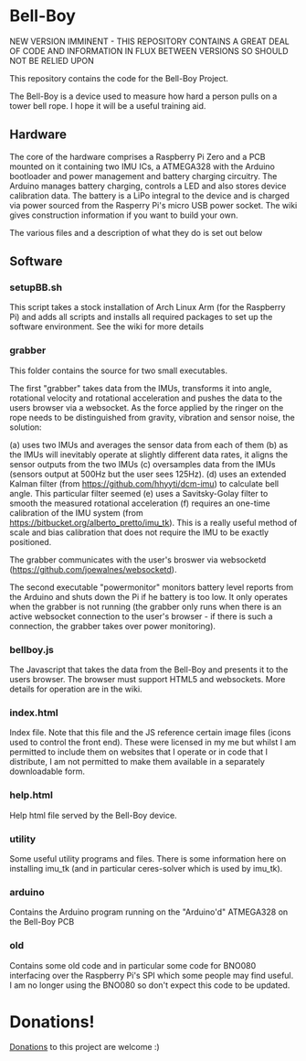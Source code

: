 # Bell-Boy
NEW VERSION IMMINENT - THIS REPOSITORY CONTAINS A GREAT DEAL OF CODE AND INFORMATION IN FLUX BETWEEN VERSIONS SO SHOULD NOT BE RELIED UPON

This repository contains the code for the Bell-Boy Project.  

The Bell-Boy is a device used to measure how hard a person pulls on a tower bell rope.  I hope it will be a useful training aid.  

## Hardware

The core of the hardware comprises a Raspberry Pi Zero and a PCB mounted on it containing two IMU ICs, a ATMEGA328 with the Arduino bootloader and power management and battery charging circuitry.  The Arduino manages battery charging, controls a LED and also stores device calibration data.  The battery is a LiPo integral to the device and is charged via power sourced from the Rasperry Pi's micro USB power socket.  The wiki gives construction information if you want to build your own.

The various files and a description of what they do is set out below

## Software

### setupBB.sh

This script takes a stock installation of Arch Linux Arm (for the Raspberry Pi) and adds all scripts and installs all required packages to set up the software environment.  See the wiki for more details 

### grabber

This folder contains the source for two small executables.  

The first "grabber" takes data from the IMUs, transforms it into angle, rotational velocity and rotational acceleration and pushes the data to the users browser via a websocket.  As the force applied by the ringer on the rope needs to be distinguished from gravity, vibration and sensor noise, the solution:

(a) uses two IMUs and averages the sensor data from each of them
(b) as the IMUs will inevitably operate at slightly different data rates, it aligns the sensor outputs from the two IMUs
(c) oversamples data from the IMUs (sensors output at 500Hz but the user sees 125Hz). 
(d) uses an extended Kalman filter (from https://github.com/hhyyti/dcm-imu) to calculate bell angle.  This particular filter seemed
(e) uses a Savitsky-Golay filter to smooth the measured rotational acceleration
(f) requires an one-time calibration of the IMU system (from https://bitbucket.org/alberto_pretto/imu_tk).  This is a really useful method of scale and bias calibration that does not require the IMU to be exactly positioned.

The grabber communicates with the user's broswer via websocketd (https://github.com/joewalnes/websocketd). 

The second executable "powermonitor" monitors battery level reports from the Arduino and shuts down the Pi if he battery is too low.  It only operates when the grabber is not running (the grabber only runs when there is an active websocket connection to the user's browser - if there is such a connection, the grabber takes over power monitoring).

### bellboy.js

The Javascript that takes the data from the Bell-Boy and presents it to the users browser.  The browser must support HTML5 and websockets.  More details for operation are in the wiki.

### index.html

Index file.  Note that this file and the JS reference certain image files (icons used to control the front end).  These were licensed in my me but whilst I am permitted to include them on websites that I operate or in code that I distribute, I am not permitted to make them available in a separately downloadable form.

### help.html

Help html file served by the Bell-Boy device.

### utility

Some useful utility programs and files.  There is some information here on installing imu_tk (and in particular ceres-solver which is used by imu_tk).

### arduino

Contains the Arduino program running on the "Arduino'd" ATMEGA328 on the Bell-Boy PCB

### old 

Contains some old code and in particular some code for BNO080 interfacing over the Raspberry Pi's SPI which some people may find useful.  I am no longer using the BNO080 so don't expect this code to be updated.

# Donations!
[Donations](https://paypal.me/PBUK) to this project are welcome :)
